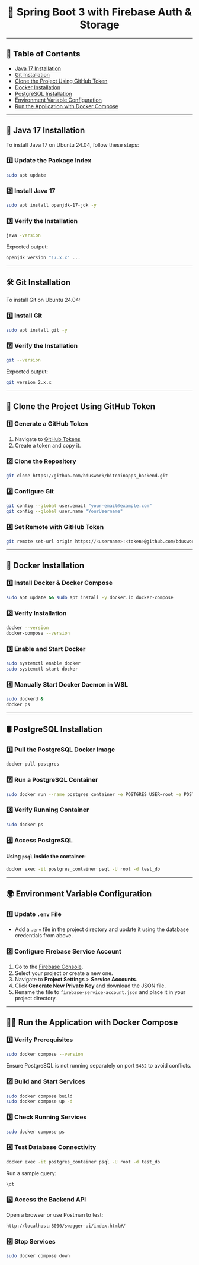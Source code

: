 <div align="center">
  <h1>🚀 Spring Boot 3 with Firebase Auth & Storage</h1>
</div>

---

## 📑 Table of Contents
- [Java 17 Installation](#java-17-installation)
- [Git Installation](#git-installation)
- [Clone the Project Using GitHub Token](#clone-the-project-using-github-token)
- [Docker Installation](#docker-installation)
- [PostgreSQL Installation](#postgresql-installation)
- [Environment Variable Configuration](#environment-variable-configuration)
- [Run the Application with Docker Compose](#run-the-application-with-docker-compose)

---

## 🔧 Java 17 Installation
To install Java 17 on Ubuntu 24.04, follow these steps:

### 1️⃣ **Update the Package Index**
```bash
sudo apt update
```

### 2️⃣ **Install Java 17**
```bash
sudo apt install openjdk-17-jdk -y
```

### 3️⃣ **Verify the Installation**
```bash
java -version
```
Expected output:
```bash
openjdk version "17.x.x" ...
```

---

## 🛠 Git Installation
To install Git on Ubuntu 24.04:

### 1️⃣ **Install Git**
```bash
sudo apt install git -y
```

### 2️⃣ **Verify the Installation**
```bash
git --version
```
Expected output:
```bash
git version 2.x.x
```

---

## 🔑 Clone the Project Using GitHub Token

### 1️⃣ **Generate a GitHub Token**
1. Navigate to [GitHub Tokens](https://github.com/settings/tokens)
2. Create a token and copy it.

### 2️⃣ **Clone the Repository**
```bash
git clone https://github.com/bduswork/bitcoinapps_backend.git
```

### 3️⃣ **Configure Git**
```bash
git config --global user.email "your-email@example.com"
git config --global user.name "YourUsername"
```

### 4️⃣ **Set Remote with GitHub Token**
```bash
git remote set-url origin https://<username>:<token>@github.com/bduswork/bitcoinapps_backend.git
```

---

## 🐳 Docker Installation

### 1️⃣ **Install Docker & Docker Compose**
```bash
sudo apt update && sudo apt install -y docker.io docker-compose
```

### 2️⃣ **Verify Installation**
```bash
docker --version
docker-compose --version
```

### 3️⃣ **Enable and Start Docker**
```bash
sudo systemctl enable docker
sudo systemctl start docker
```

### 4️⃣ **Manually Start Docker Daemon in WSL**
```bash
sudo dockerd &
docker ps
```

---

## 🛢 PostgreSQL Installation

### 1️⃣ **Pull the PostgreSQL Docker Image**
```bash
docker pull postgres
```

### 2️⃣ **Run a PostgreSQL Container**
```bash
sudo docker run --name postgres_container -e POSTGRES_USER=root -e POSTGRES_PASSWORD=password -e POSTGRES_DB=test_db -p 5432:5432 -d postgres
```

### 3️⃣ **Verify Running Container**
```bash
sudo docker ps
```

### 4️⃣ **Access PostgreSQL**
#### Using `psql` inside the container:
```bash
docker exec -it postgres_container psql -U root -d test_db
```

---

## 🌍 Environment Variable Configuration

### 1️⃣ **Update `.env` File**
- Add a `.env` file in the project directory and update it using the database credentials from above.

### 2️⃣ **Configure Firebase Service Account**
1. Go to the [Firebase Console](https://console.firebase.google.com/).
2. Select your project or create a new one.
3. Navigate to **Project Settings** > **Service Accounts**.
4. Click **Generate New Private Key** and download the JSON file.
5. Rename the file to `firebase-service-account.json` and place it in your project directory.

---

## 🏃‍♂️ Run the Application with Docker Compose

### 1️⃣ **Verify Prerequisites**
```bash
sudo docker compose --version
```
Ensure PostgreSQL is not running separately on port `5432` to avoid conflicts.

### 2️⃣ **Build and Start Services**
```bash
sudo docker compose build
sudo docker compose up -d
```

### 3️⃣ **Check Running Services**
```bash
sudo docker compose ps
```

### 4️⃣ **Test Database Connectivity**
```bash
docker exec -it postgres_container psql -U root -d test_db
```
Run a sample query:
```sql
\dt
```

### 5️⃣ **Access the Backend API**
Open a browser or use Postman to test:
```bash
http://localhost:8000/swagger-ui/index.html#/
```

### 6️⃣ **Stop Services**
```bash
sudo docker compose down
```

